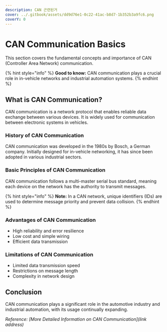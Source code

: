```yaml
---
description: CAN 곤련된거
cover: ../.gitbook/assets/dd9d76e1-0c22-41ac-b8d7-1b352b3a9fc6.png
coverY: 0
---
```


# CAN Communication Basics

This section covers the fundamental concepts and importance of CAN (Controller Area Network) communication.

{% hint style="info" %}
**Good to know:** CAN communication plays a crucial role in in-vehicle networks and industrial automation systems.
{% endhint %}

## What is CAN Communication?

CAN communication is a network protocol that enables reliable data exchange between various devices. It is widely used for communication between electronic systems in vehicles.

### History of CAN Communication

CAN communication was developed in the 1980s by Bosch, a German company. Initially designed for in-vehicle networking, it has since been adopted in various industrial sectors.

### Basic Principles of CAN Communication

CAN communication follows a multi-master serial bus standard, meaning each device on the network has the authority to transmit messages.

{% hint style="info" %}
**Note:** In a CAN network, unique identifiers (IDs) are used to determine message priority and prevent data collision.
{% endhint %}

### Advantages of CAN Communication

- High reliability and error resilience
- Low cost and simple wiring
- Efficient data transmission

### Limitations of CAN Communication

- Limited data transmission speed
- Restrictions on message length
- Complexity in network design

## Conclusion

CAN communication plays a significant role in the automotive industry and industrial automation, with its usage continually expanding.

_Reference: [More Detailed Information on CAN Communication](link address)_

